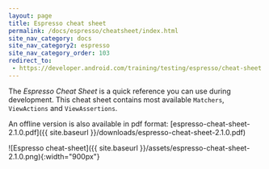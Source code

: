 ```yaml
---
layout: page
title: Espresso cheat sheet
permalink: /docs/espresso/cheatsheet/index.html
site_nav_category: docs
site_nav_category2: espresso
site_nav_category_order: 103
redirect_to:
 - https://developer.android.com/training/testing/espresso/cheat-sheet.html
---
```


The *Espresso Cheat Sheet* is a quick reference you can use during development. This cheat sheet contains most available `Matchers`, `ViewActions` and `ViewAssertions`.

An offline version is also available in pdf format:
[espresso-cheat-sheet-2.1.0.pdf]({{ site.baseurl }}/downloads/espresso-cheat-sheet-2.1.0.pdf)

![Espresso cheat-sheet]({{ site.baseurl }}/assets/espresso-cheat-sheet-2.1.0.png){:width="900px"}
